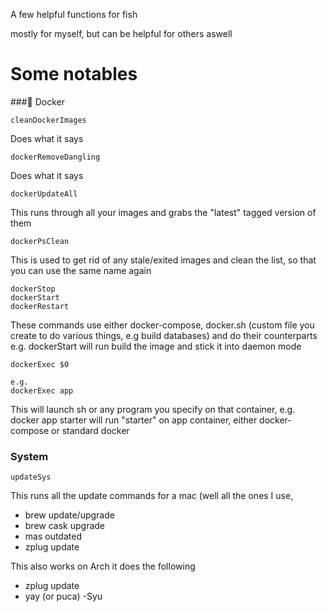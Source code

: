 A few helpful functions for fish

mostly for myself, but can be helpful for others aswell

# Some notables

### Docker
```
cleanDockerImages
```
Does what it says

```
dockerRemoveDangling
```
Does what it says

```
dockerUpdateAll
```
This runs through all your images and grabs the "latest" tagged version of them

```
dockerPsClean
```
This is used to get rid of any stale/exited images and clean the list, so that you can use the same name again

```
dockerStop
dockerStart
dockerRestart
```
These commands use either docker-compose, docker.sh (custom file you create to do various things, e.g build databases) and do their counterparts
e.g. dockerStart will run build the image and stick it into daemon mode

```
dockerExec $0

e.g.
dockerExec app
```
This will launch sh or any program you specify on that container, e.g. docker app starter will run "starter" on app container, either docker-compose or standard docker


### System
```
updateSys
```
This runs all the update commands for a mac (well all the ones I use,
- brew update/upgrade
- brew cask upgrade
- mas outdated
- zplug update

This also works on Arch it does the following
- zplug update
- yay (or puca) -Syu
